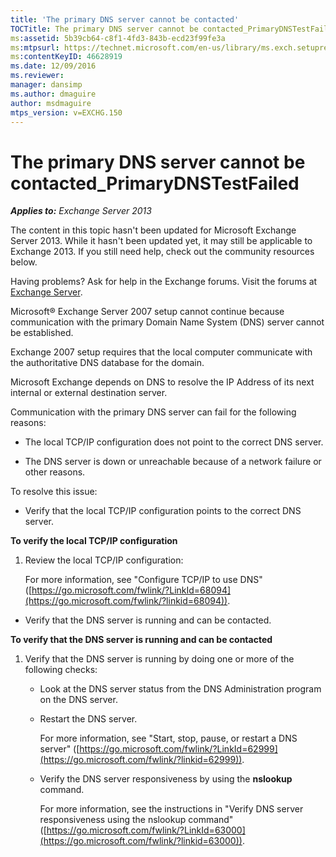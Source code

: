```yaml
---
title: 'The primary DNS server cannot be contacted'
TOCTitle: The primary DNS server cannot be contacted_PrimaryDNSTestFailed
ms:assetid: 5b39cb64-c8f1-4fd3-843b-ecd23f99fe3a
ms:mtpsurl: https://technet.microsoft.com/en-us/library/ms.exch.setupreadiness.primarydnstestfailed(v=EXCHG.150)
ms:contentKeyID: 46628919
ms.date: 12/09/2016
ms.reviewer: 
manager: dansimp
ms.author: dmaguire
author: msdmaguire
mtps_version: v=EXCHG.150
---
```


# The primary DNS server cannot be contacted\_PrimaryDNSTestFailed

_**Applies to:** Exchange Server 2013_

The content in this topic hasn't been updated for Microsoft Exchange Server 2013. While it hasn't been updated yet, it may still be applicable to Exchange 2013. If you still need help, check out the community resources below.

Having problems? Ask for help in the Exchange forums. Visit the forums at [Exchange Server](https://go.microsoft.com/fwlink/p/?linkid=60612).

Microsoft® Exchange Server 2007 setup cannot continue because communication with the primary Domain Name System (DNS) server cannot be established.

Exchange 2007 setup requires that the local computer communicate with the authoritative DNS database for the domain.

Microsoft Exchange depends on DNS to resolve the IP Address of its next internal or external destination server.

Communication with the primary DNS server can fail for the following reasons:

  - The local TCP/IP configuration does not point to the correct DNS server.

  - The DNS server is down or unreachable because of a network failure or other reasons.

To resolve this issue:

  - Verify that the local TCP/IP configuration points to the correct DNS server.

**To verify the local TCP/IP configuration**

1. Review the local TCP/IP configuration:

    For more information, see "Configure TCP/IP to use DNS" ([https://go.microsoft.com/fwlink/?LinkId=68094](https://go.microsoft.com/fwlink/?linkid=68094)).

<!-- end list -->

  - Verify that the DNS server is running and can be contacted.

**To verify that the DNS server is running and can be contacted**

1. Verify that the DNS server is running by doing one or more of the following checks:

      - Look at the DNS server status from the DNS Administration program on the DNS server.

      - Restart the DNS server.

        For more information, see "Start, stop, pause, or restart a DNS server" ([https://go.microsoft.com/fwlink/?LinkId=62999](https://go.microsoft.com/fwlink/?linkid=62999)).

      - Verify the DNS server responsiveness by using the **nslookup** command.

        For more information, see the instructions in "Verify DNS server responsiveness using the nslookup command" ([https://go.microsoft.com/fwlink/?LinkId=63000](https://go.microsoft.com/fwlink/?linkid=63000)).
